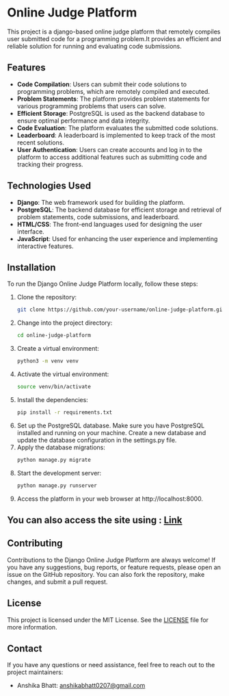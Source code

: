 # Online Judge Platform
This project is a django-based online judge platform that remotely compiles user submitted code for a programming problem.It provides an efficient and reliable solution for running and evaluating code submissions.

## Features
* **Code Compilation**: Users can submit their code solutions to programming problems, which are remotely compiled and executed.
* **Problem Statements**: The platform provides problem statements for various programming problems that users can solve.
* **Efficient Storage**: PostgreSQL is used as the backend database to ensure optimal performance and data integrity.
* **Code Evaluation**: The platform evaluates the submitted code solutions.
* **Leaderboard**: A leaderboard is implemented to keep track of the most recent solutions.
* **User Authentication**: Users can create accounts and log in to the platform to access additional features such as submitting code and tracking their progress.

## Technologies Used
* **Django**: The web framework used for building the platform.
* **PostgreSQL**: The backend database for efficient storage and retrieval of problem statements, code submissions, and leaderboard.
* **HTML/CSS**: The front-end languages used for designing the user interface.
* **JavaScript**: Used for enhancing the user experience and implementing interactive features.


## Installation
To run the Django Online Judge Platform locally, follow these steps:

1. Clone the repository:
   ```bash
   git clone https://github.com/your-username/online-judge-platform.git

2. Change into the project directory:
   ```bash
   cd online-judge-platform

3. Create a virtual environment:
   ```bash
   python3 -m venv venv

4. Activate the virtual environment:
   ```bash
   source venv/bin/activate

5. Install the dependencies:
   ```bash
   pip install -r requirements.txt

6. Set up the PostgreSQL database. Make sure you have PostgreSQL installed and running on your machine. Create a new database and update the database configuration in the settings.py file.
7. Apply the database migrations:
   ```bash
   python manage.py migrate

8. Start the development server:
   ```bash
   python manage.py runserver

9. Access the platform in your web browser at http://localhost:8000.


## You can also access the site using : [Link](https://oj-project-6knd.vercel.app/judge/)

## Contributing

Contributions to the Django Online Judge Platform are always welcome! If you have any suggestions, bug reports, or feature requests, please open an issue on the GitHub repository. You can also fork the repository, make changes, and submit a pull request.

## License

This project is licensed under the MIT License. See the [LICENSE](LICENSE) file for more information.

## Contact

If you have any questions or need assistance, feel free to reach out to the project maintainers:

- Anshika Bhatt: anshikabhatt0207@gmail.com


